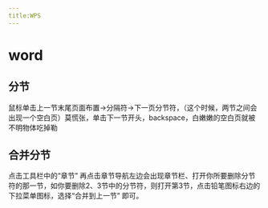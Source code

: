 ```yaml
---
title:WPS
---
```

# word
## 分节
鼠标单击上一节末尾页面布置→分隔符→下一页分节符，（这个时候，两节之间会出现一个空白页）莫慌张，单击下一节开头，backspace，白嫩嫩的空白页就被不明物体吃掉勒

## 合并分节
点击工具栏中的“章节” 再点击章节导航左边会出现章节栏、打开你所要删除分节符的那一节，如你要删除2、3节中的分节符，则打开第3节，点击铅笔图标右边的下拉菜单图标，选择“合并到上一节”  即可。


